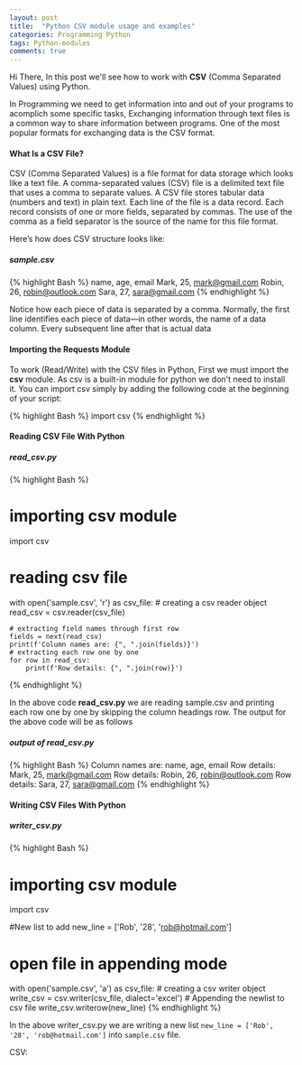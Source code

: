```yaml
---
layout: post
title:  "Python CSV module usage and examples"
categories: Programming Python
tags: Python-modules
comments: true
---
```


Hi There, In this post we'll see how to work with **CSV** (Comma Separated Values) using Python.

In Programming we need to get information into and out of your programs to acomplich some specific tasks, Exchanging information through text files is a common way to share information between programs. One of the most popular formats for exchanging data is the CSV format.


#### What Is a CSV File?

CSV (Comma Separated Values) is a file format for data storage which looks like a text file. A comma-separated values (CSV) file is a delimited text file that uses a comma to separate values. A CSV file stores tabular data (numbers and text) in plain text. Each line of the file is a data record. Each record consists of one or more fields, separated by commas. The use of the comma as a field separator is the source of the name for this file format.

Here’s how does CSV structure looks like:

##### sample.csv

{% highlight Bash %}
name, age, email
Mark, 25, mark@gmail.com
Robin, 26, robin@outlook.com
Sara, 27, sara@gmail.com
{% endhighlight %}

Notice how each piece of data is separated by a comma. Normally, the first line identifies each piece of data—in other words, the name of a data column. Every subsequent line after that is actual data

#### Importing the Requests Module

To work (Read/Write) with the CSV files in Python, First we must import the **csv** module. As csv is a built-in module for python we don't need to install it. You can import csv simply by adding the following code at the beginning of your script:

{% highlight Bash %}
import csv
{% endhighlight %}

#### Reading CSV File With Python

##### read_csv.py

{% highlight Bash %}
# importing csv module
import csv

# reading csv file
with open('sample.csv', 'r') as csv_file:
    # creating a csv reader object
    read_csv = csv.reader(csv_file)

    # extracting field names through first row
    fields = next(read_csv)
    print(f'Column names are: {", ".join(fields)}')
    # extracting each row one by one
    for row in read_csv:
        print(f'Row details: {", ".join(row)}')
{% endhighlight %}

In the above code **read_csv.py** we are reading sample.csv and printing each row one by one by skipping the column headings row. The output for the above code will be as follows

##### output of read_csv.py

{% highlight Bash %}
Column names are: name,  age,  email
Row details: Mark,  25,  mark@gmail.com
Row details: Robin,  26,  robin@outlook.com
Row details: Sara,  27,  sara@gmail.com
{% endhighlight %}


#### Writing CSV Files With Python

##### writer_csv.py

{% highlight Bash %}
# importing csv module
import csv

#New list to add
new_line = ['Rob', '28', 'rob@hotmail.com']
# open file in appending mode
with open('sample.csv', 'a') as csv_file:
    # creating a csv writer object
    write_csv = csv.writer(csv_file, dialect='excel')
    # Appending the newlist to csv file
    write_csv.writerow(new_line)
{% endhighlight %}

In the above writer_csv.py we are writing a new list `new_line = ['Rob', '28', 'rob@hotmail.com']` into `sample.csv` file.






CSV:

